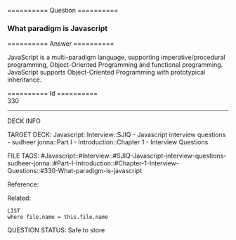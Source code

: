 ========== Question ==========  

### What paradigm is Javascript  

========== Answer ==========  

JavaScript is a multi-paradigm language, supporting imperative/procedural programming, Object-Oriented Programming and functional programming. JavaScript supports Object-Oriented Programming with prototypical inheritance.

========== Id ==========  
330

---

DECK INFO

TARGET DECK: Javascript::Interview::SJIQ - Javascript interview questions - sudheer jonna::Part I - Introduction::Chapter 1 - Interview Questions

FILE TAGS: #Javascript::#Interview::#SJIQ-Javascript-interview-questions-sudheer-jonna::#Part-I-Introduction::#Chapter-1-Interview-Questions::#330-What-paradigm-is-javascript

Reference:

Related:

```dataview
LIST
where file.name = this.file.name
```

QUESTION STATUS: Safe to store
